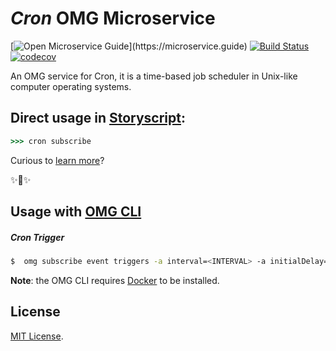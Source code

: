 # _Cron_ OMG Microservice

[![Open Microservice Guide](https://img.shields.io/badge/OMG%20Enabled-👍-green.svg?)](https://microservice.guide)
[![Build Status](https://travis-ci.com/omg-services/cron.svg?branch=master)](https://travis-ci.com/omg-services/cron)
[![codecov](https://codecov.io/gh/omg-services/cron/branch/master/graph/badge.svg)](https://codecov.io/gh/omg-services/cron)

An OMG service for Cron, it is a time-based job scheduler in Unix-like computer operating systems.

## Direct usage in [Storyscript](https://storyscript.io/):

```coffee
>>> cron subscribe

```

Curious to [learn more](https://docs.storyscript.io/)?

✨🍰✨

## Usage with [OMG CLI](https://www.npmjs.com/package/omg)
##### Cron Trigger
```sh
$  omg subscribe event triggers -a interval=<INTERVAL> -a initialDelay=<INITIAL_DELAY>
```

**Note**: the OMG CLI requires [Docker](https://docs.docker.com/install/) to be installed.

## License
[MIT License](https://github.com/omg-services/cron/blob/master/LICENSE).
